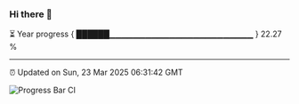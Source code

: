 ### Hi there 👋

⏳ Year progress { ██████▁▁▁▁▁▁▁▁▁▁▁▁▁▁▁▁▁▁▁▁▁▁▁▁ } 22.27 %

---

⏰ Updated on Sun, 23 Mar 2025 06:31:42 GMT

![Progress Bar CI](https://github.com/DhruviPatel157/GitHub-Actions-Demo/workflows/Progress%20Bar%20CI/badge.svg)
